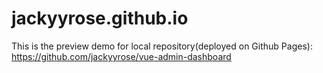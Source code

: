 # jackyyrose.github.io

This is the preview demo for local repository(deployed on Github Pages):
https://github.com/jackyyrose/vue-admin-dashboard

